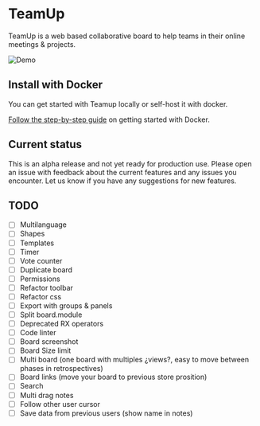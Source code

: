 # TeamUp

TeamUp is a web based collaborative board to help teams in their online meetings & projects.

![Demo](https://github.com/juanfran/team-up/blob/main/resources/demo-teamup-new.gif)

## Install with Docker

You can get started with Teamup locally or self-host it with docker.

[Follow the step-by-step guide](./INSTALL.md) on getting started with Docker.

## Current status

This is an alpha release and not yet ready for production use. Please open an issue with feedback about the current features and any issues you encounter. Let us know if you have any suggestions for new features.

## TODO

- [ ] Multilanguage
- [ ] Shapes
- [ ] Templates
- [ ] Timer
- [ ] Vote counter
- [ ] Duplicate board
- [ ] Permissions
- [ ] Refactor toolbar
- [ ] Refactor css
- [ ] Export with groups & panels
- [ ] Split board.module
- [ ] Deprecated RX operators
- [ ] Code linter
- [ ] Board screenshot
- [ ] Board Size limit
- [ ] Multi board (one board with multiples ¿views?, easy to move between phases in retrospectives)
- [ ] Board links (move your board to previous store prosition)
- [ ] Search
- [ ] Multi drag notes
- [ ] Follow other user cursor
- [ ] Save data from previous users (show name in notes)
